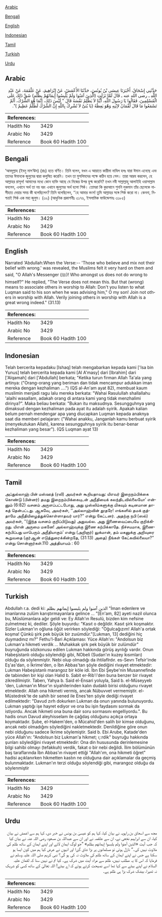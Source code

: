 [Arabic](#arabic)

[Bengali](#bengali)

[English](#english)

[Indonesian](#indonesian)

[Tamil](#tamil)

[Turkish](#turkish)

[Urdu](#urdu)

## Arabic


<div dir="rtl" lang="ar" style={{fontSize:'larger',backgroundColor:'#f8f9fa',padding:20}}>
حَدَّثَنِي إِسْحَاقُ، أَخْبَرَنَا عِيسَى بْنُ يُونُسَ، حَدَّثَنَا الأَعْمَشُ، عَنْ إِبْرَاهِيمَ، عَنْ عَلْقَمَةَ، عَنْ عَبْدِ اللَّهِ ـ رضى الله عنه ـ قَالَ لَمَّا نَزَلَتِ ‏(‏الَّذِينَ آمَنُوا وَلَمْ يَلْبِسُوا إِيمَانَهُمْ بِظُلْمٍ‏)‏ شَقَّ ذَلِكَ عَلَى الْمُسْلِمِينَ، فَقَالُوا يَا رَسُولَ اللَّهِ، أَيُّنَا لاَ يَظْلِمُ نَفْسَهُ قَالَ ‏"‏ لَيْسَ ذَلِكَ، إِنَّمَا هُوَ الشِّرْكُ، أَلَمْ تَسْمَعُوا مَا قَالَ لُقْمَانُ لاِبْنِهِ وَهْوَ يَعِظُهُ ‏(‏يَا بُنَىَّ لاَ تُشْرِكْ بِاللَّهِ إِنَّ الشِّرْكَ لَظُلْمٌ عَظِيمٌ ‏)‏‏"‏‏.‏
</div>
<div style={{backgroundColor:'#f8f9fa',padding:20, marginBottom: 10}}><table> <thead> <tr> <th>References:</th> <th></th> </tr> </thead> <tbody><tr><td>Hadith No</td><td>3429</td></tr><tr><td>Arabic No</td><td>3429</td></tr><tr><td>Reference</td><td>Book 60 Hadith 100</td></tr></tbody></table></div>

## Bengali


<div dir="ltr" lang="bn" style={{fontSize:'larger',backgroundColor:'#f8f9fa',padding:20}}>
‘আবদুল্লাহ (ইবনু মাস‘ঊদ) (রাঃ) হতে বর্ণিত। তিনি বলেন, যখন এ আয়াতে কারীমা নাযিল হলঃ যারা ঈমান এনেছে এবং তাদের ঈমানকে জুলুমের দ্বারা কলুষিত করেনি। তখন তা মুসলিমদের পক্ষে কঠিন হয়ে গেল। তারা আরয করলেন, হে আল্লাহর রাসূল! আমাদের মধ্যে কোন ব্যক্তি আছে যে নিজের উপর য়ুল্ম করেনি? তখন নবী সাল্লাল্লাহু আলাইহি ওয়াসাল্লাম বললেন, এখানে অর্থ তা নয় বরং এখানে জুলুমের অর্থ হলো শির্ক। তোমরা কি কুরআনে শুননি লুকমান তাঁর ছেলেকে নাসীহাত দেয়ার সময় কী বলেছিলেন? তিনি বলেছিলেন, ‘‘হে আমার বৎস! তুমি আল্লাহর সঙ্গে শির্ক করো না। কেননা, নিশ্চয়ই শির্ক এক মহা জুলুম। (৩২) (আধুনিক প্রকাশনীঃ ৩১৭৬, ইসলামিক ফাউন্ডেশনঃ ৩১৮৫)
</div>
<div style={{backgroundColor:'#f8f9fa',padding:20, marginBottom: 10}}><table> <thead> <tr> <th>References:</th> <th></th> </tr> </thead> <tbody><tr><td>Hadith No</td><td>3429</td></tr><tr><td>Arabic No</td><td>3429</td></tr><tr><td>Reference</td><td>Book 60 Hadith 100</td></tr></tbody></table></div>

## English


<div dir="ltr" lang="en" style={{fontSize:'larger',backgroundColor:'#f8f9fa',padding:20}}>
Narrated 'Abdullah:When the Verse:-- 'Those who believe and mix not their belief with wrong.' was revealed, the Muslims felt it very hard on them and said, "O Allah's Messenger (ﷺ)! Who amongst us does not do wrong to himself?" He replied, "The Verse does not mean this. But that (wrong) means to associate others in worship to Allah: Don't you listen to what Luqman said to his son when he was advising him," O my son! Join not others in worship with Allah. Verily joining others in worship with Allah is a great wrong indeed." (31.13)
</div>
<div style={{backgroundColor:'#f8f9fa',padding:20, marginBottom: 10}}><table> <thead> <tr> <th>References:</th> <th></th> </tr> </thead> <tbody><tr><td>Hadith No</td><td>3429</td></tr><tr><td>Arabic No</td><td>3429</td></tr><tr><td>Reference</td><td>Book 60 Hadith 100</td></tr></tbody></table></div>

## Indonesian


<div dir="ltr" lang="id" style={{fontSize:'larger',backgroundColor:'#f8f9fa',padding:20}}>
Telah bercerita kepadaku [Ishaq] telah mengabarkan kepada kami ['Isa bin Yunus] telah bercerita kepada kami [Al A'masy] dari [Ibrahim] dari ['Alqamah] dari ['Abdullah] berkata; "Ketika turun firman Allah Ta'ala yang artinya: ("Orang-orang yang beriman dan tidak mencampur adukkan iman mereka dengan kezhaliman ….") (QS al-An'am ayat 82), membuat kaum muslimin menjadi ragu lalu mereka berkata: "Wahai Rasulullah shallallahu 'alaihi wasallam, adakah orang di antara kami yang tidak menzhalimi dirinya?". Maka beliau berkata: "Bukan itu maksudnya. Sesungguhnya yang dimaksud dengan kezhaliman pada ayat itu adalah syirik. Apakah kalian belum pernah mendengar apa yang diucapkan Luqman kepada anaknya saat dia memberi pelajaran: ("Wahai anakku, Janganlah kamu berbuat syirik (menyekutukan Allah), karena sesungguhnya syirik itu benar-benar kezhaliman yang besar"). (QS Luqman ayat 13)
</div>
<div style={{backgroundColor:'#f8f9fa',padding:20, marginBottom: 10}}><table> <thead> <tr> <th>References:</th> <th></th> </tr> </thead> <tbody><tr><td>Hadith No</td><td>3429</td></tr><tr><td>Arabic No</td><td>3429</td></tr><tr><td>Reference</td><td>Book 60 Hadith 100</td></tr></tbody></table></div>

## Tamil


<div dir="ltr" lang="ta" style={{fontSize:'larger',backgroundColor:'#f8f9fa',padding:20}}>
அப்துல்லாஹ் பின் மஸ்ஊத் (ரலி) அவர்கள் கூறியதாவது: யிஎவர் இறைநம்பிக்கை கொண்டு (பின்னர்) தமது இறைநம்பிக்கையுடன் அநீதியைக் கலந்திடவில்லையோ’ என்னும் (6:82) வசனம் அருளப்பட்டபோது, அது முஸ்லிம்களுக்கு மிகவும் கடினமான தாகத் தென்பட்டது. ஆகவே, அவர்கள், ‘‘அல்லாஹ்வின் தூதரே! எங்களில் தமக் குத்தாமே அநீதியிழைத்துக்கொள்ளாதவர் யார்?” என்று கேட்டனர். அதற்கு நபி (ஸல்) அவர்கள், ‘‘(இந்த வசனம் குறிப்பிடுவது) அதுவல்ல. அது இணைவைப்பையே குறிக்கிறது. யிஎன் அருமை மகனே! அல்லாஹ்வுக்கு இணை கற்பிக்காதே. நிச்சயமாக, இணைகற்பிப்பது மாபெரும் அநீதியாகும்’ என்று (அறிஞர்) லுக்மான், தம் மகனுக்கு அறிவுரை கூறுவதை (குர்ஆன் எடுத்துரைக்கின்றதே, (31:13) அதை) நீங்கள் கேட்கவில்லையா?” என்று சொன்னார்கள்.110 அத்தியாயம் : 60
</div>
<div style={{backgroundColor:'#f8f9fa',padding:20, marginBottom: 10}}><table> <thead> <tr> <th>References:</th> <th></th> </tr> </thead> <tbody><tr><td>Hadith No</td><td>3429</td></tr><tr><td>Arabic No</td><td>3429</td></tr><tr><td>Reference</td><td>Book 60 Hadith 100</td></tr></tbody></table></div>

## Turkish


<div dir="ltr" lang="tr" style={{fontSize:'larger',backgroundColor:'#f8f9fa',padding:20}}>
Abdullah r.a. dedi ki: الذين آمنوا ولم يلبسوا إيمانهم بظلم "İman edenlere ve imanlarına zulüm karıştırmayanlara gelince ... "[En'am, 82] ayeti nazil olunca bu, Müslümanlara ağır geldi ve: Ey Allah'ın Resulü, bizden kim nefsine zulmetmez ki, dediler. Şöyle buyurdu: "Kasıt o değildir. Kasıt şirk koşmaktır. Sizler Lukman'ın oğluna öğüt verirken söylediği: "Oğulcağızım! Allah'a ortak koşma! Çünkü şirk pek büyük bir zuıümdür."[Lukman, 13] dediğini hiç duymadınız mı?" Fethu'l-Bari Açıklaması: Yüce Allah'ın: "Andolsun biz Lukman'a hikmeti verdik ... Muhakkak şirk pek büyük bir zulümdür" buyruğunda sözkonusu edilen Lukman hakkında görüş ayrılığı vardır. Onun Habeşistanlı olduğu söylendiği gibi, NObeli (Sudan'ın kuzey kısımları) olduğu da söylenmiştir. Nebi olup olmadığı da ihtilaflrdır. es-Sevrı Tefsir'inde Eş'as'dan, o İkrime'den, o İbn Abbas'tan şöyle dediğini rivayet etmektedir: Lukman Habeşistanlı marangoz bir köle idi. İbn Ebi Şeybe'nin Musannefinde de tabiınden bir kişi olan Halid b. Sabit er-Rib'i'den buna benzer bir rivayet zikredilmiştir. Taberı, Yahya b. Said el-Ensari yoluyla, Said b. el-Müseyyeb 'den, Lukman'ın Mısır'ın siyahilerinden kalın dudaklı birisi olduğunu rivayet etmektedir. Allah ona hikmeti vermiş, ancak Nübuvvet vermemiştir. el-Müstedrek'te de sahih bir sened ile Enes'ten şöyle dediği rivayet edilmektedir: "Davud zırh dokurken Lukman da onun yanında bulunuyordu. Lukman yaptığı işe hayret ediyor ve ona bu işin faydasını sormak da istiyordu. Ancak hikmeti ona buna dair soru sormasını engelliyordu.". Bu hadis onun Davud aleyhisselam ile çağdaş olduğunu açıkça ortaya koymaktadır. Şube, el-Hakem'den, o Mücahid'den salih bir kimse olduğunu, ancak nebi olmadığını söylediğini nakletmektedir. Denildiğine göre onun nebi olduğunu sadece İkrime söylemiştir. Said b. Ebi Arube, Katade'den yüce Allah'ın: "Andolsun biz Lukman'a hikmet; ı;:rdik" buyruğu hakkında şunları söylediğini rivayet etmektedir: Ona din hususunda derinlemesine bilgi sahibi olmayı (tefakkuh) verdik, fakat o bir nebi değildi. İlim bölümünün baş taraflarında İbn Abbas'ın rivayet ettiği "Allah'ım, ona hikmeti öğret" hadisi açıklanırken hikmetten kastın ne olduğuna dair açıklamalar da geçmiş bulunmaktadır. Lukman'ın terzi olduğu söylendiği gibi, marangoz olduğu da söylenmiştir
</div>
<div style={{backgroundColor:'#f8f9fa',padding:20, marginBottom: 10}}><table> <thead> <tr> <th>References:</th> <th></th> </tr> </thead> <tbody><tr><td>Hadith No</td><td>3429</td></tr><tr><td>Arabic No</td><td>3429</td></tr><tr><td>Reference</td><td>Book 60 Hadith 100</td></tr></tbody></table></div>

## Urdu


<div dir="rtl" lang="ur" style={{fontSize:'larger',backgroundColor:'#f8f9fa',padding:20}}>
مجھ سے اسحاق بن راہویہ نے بیان کیا، کہا ہم کو عیسیٰ بن یونس نے خبر دی، کہا ہم سے اعمش نے بیان کیا، ان سے ابراہیم نخعی نے، ان سے علقمہ نے اور ان سے عبداللہ بن مسعود رضی اللہ عنہ نے بیان کیا کہ جب آیت «الذين آمنوا ولم يلبسوا إيمانهم بظلم‏» ”جو لوگ ایمان لائے اور اپنے ایمان کے ساتھ ظلم کی ملاوٹ نہیں کی۔“ نازل ہوئی تو مسلمانوں پر بڑا شاق گزرا اور انہوں نے عرض کیا ہم میں کون ایسا ہو سکتا ہے جس نے اپنے ایمان کے ساتھ ظلم کی ملاوٹ نہ کی ہو گی؟ نبی کریم صلی اللہ علیہ وسلم نے فرمایا کہ اس کا یہ مطلب نہیں، ظلم سے مراد آیت میں شرک ہے۔ کیا تم نے نہیں سنا کہ لقمان علیہ السلام نے اپنے بیٹے سے کہا تھا اسے نصیحت کرتے ہوئے کہ اے بیٹے! اللہ تعالیٰ کے ساتھ کسی کو شریک نہ ٹھہرا، بیشک شرک بڑا ہی ظلم ہے۔
</div>
<div style={{backgroundColor:'#f8f9fa',padding:20, marginBottom: 10}}><table> <thead> <tr> <th>References:</th> <th></th> </tr> </thead> <tbody><tr><td>Hadith No</td><td>3429</td></tr><tr><td>Arabic No</td><td>3429</td></tr><tr><td>Reference</td><td>Book 60 Hadith 100</td></tr></tbody></table></div>